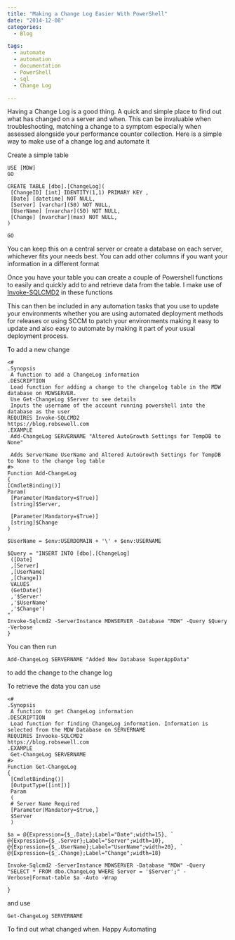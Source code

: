 ```yaml
---
title: "Making a Change Log Easier With PowerShell"
date: "2014-12-08" 
categories:
  - Blog

tags:
  - automate
  - automation
  - documentation
  - PowerShell
  - sql
  - Change Log

---
```

Having a Change Log is a good thing. A quick and simple place to find out what has changed on a server and when. This can be invaluable when troubleshooting, matching a change to a symptom especially when assessed alongside your performance counter collection. Here is a simple way to make use of a change log and automate it

Create a simple table

    USE [MDW]
    GO
    
    CREATE TABLE [dbo].[ChangeLog](
     [ChangeID] [int] IDENTITY(1,1) PRIMARY KEY ,
     [Date] [datetime] NOT NULL,
     [Server] [varchar](50) NOT NULL,
     [UserName] [nvarchar](50) NOT NULL,
     [Change] [nvarchar](max) NOT NULL,
    )
    
    GO

You can keep this on a central server or create a database on each server, whichever fits your needs best. You can add other columns if you want your information in a different format

Once you have your table you can create a couple of Powershell functions to easily and quickly add to and retrieve data from the table. I make use of [Invoke-SQLCMD2](https://github.com/RamblingCookieMonster/PowerShell/blob/master/Invoke-Sqlcmd2.ps1) in these functions

This can then be included in any automation tasks that you use to update your environments whether you are using automated deployment methods for releases or using SCCM to patch your environments making it easy to update and also easy to automate by making it part of your usual deployment process.

To add a new change

    <#
    .Synopsis
     A function to add a ChangeLog information
    .DESCRIPTION
     Load function for adding a change to the changelog table in the MDW database on MDWSERVER.
     Use Get-ChangeLog $Server to see details
     Inputs the username of the account running powershell into the database as the user
    REQUIRES Invoke-SQLCMD2
    https://blog.robsewell.com
    .EXAMPLE
     Add-ChangeLog SERVERNAME "Altered AutoGrowth Settings for TempDB to None"
    
     Adds ServerName UserName and Altered AutoGrowth Settings for TempDB to None to the change log table
    #>
    Function Add-ChangeLog
    {
    [CmdletBinding()]
    Param(
     [Parameter(Mandatory=$True)]
     [string]$Server,
    
     [Parameter(Mandatory=$True)]
     [string]$Change
    )
    
    $UserName = $env:USERDOMAIN + '\' + $env:USERNAME
    
    $Query = "INSERT INTO [dbo].[ChangeLog]
     ([Date]
     ,[Server]
     ,[UserName]
     ,[Change])
     VALUES
     (GetDate()
     ,'$Server'
     ,'$UserName'
     ,'$Change')
    "
    Invoke-Sqlcmd2 -ServerInstance MDWSERVER -Database "MDW" -Query $Query -Verbose
    }

You can then run

    Add-ChangeLog SERVERNAME "Added New Database SuperAppData"

to add the change to the change log

To retrieve the data you can use

    <#
    .Synopsis
     A function to get ChangeLog information
    .DESCRIPTION
     Load function for finding ChangeLog information. Information is selected from the MDW Database on SERVERNAME
    REQUIRES Invooke-SQLCMD2
    https://blog.robsewell.com
    .EXAMPLE
     Get-ChangeLog SERVERNAME
    #>
    Function Get-ChangeLog
    {
     [CmdletBinding()]
     [OutputType([int])]
     Param
     (
     # Server Name Required
     [Parameter(Mandatory=$true,]
     $Server
     )
    
    $a = @{Expression={$_.Date};Label="Date";width=15}, `
    @{Expression={$_.Server};Label="Server";width=10},
    @{Expression={$_.UserName};Label="UserName";width=20}, `
    @{Expression={$_.Change};Label="Change";width=18}
    
    Invoke-Sqlcmd2 -ServerInstance MDWSERVER -Database "MDW" -Query "SELECT * FROM dbo.ChangeLog WHERE Server = '$Server';" -Verbose|Format-table $a -Auto -Wrap
    
    }

and use

    Get-ChangeLog SERVERNAME

To find out what changed when. Happy Automating

